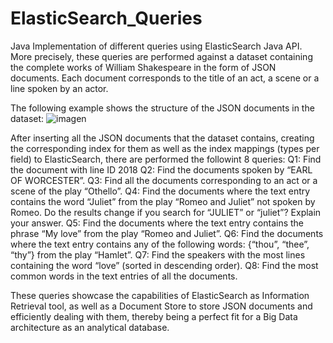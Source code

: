 # ElasticSearch_Queries
Java Implementation of different queries using ElasticSearch Java API. More precisely, these queries are performed against a dataset containing the complete works of William Shakespeare in the form of JSON documents. Each document corresponds to the title of an act, a scene or a line spoken by an actor.

The following example shows the structure of the JSON documents in the dataset:
![imagen](https://user-images.githubusercontent.com/69221572/120862677-a4bd6880-c589-11eb-9b4e-63f0b149aebb.png)

After inserting all the JSON documents that the dataset contains, creating the corresponding index for them as well as the index mappings (types per field) to ElasticSearch, there are performed the followint 8 queries:
Q1: Find the document with line ID 2018
Q2: Find the documents spoken by “EARL OF WORCESTER”.
Q3: Find all the documents corresponding to an act or a scene of the play “Othello”.
Q4: Find the documents where the text entry contains the word “Juliet” from the play “Romeo and Juliet” not spoken by Romeo. Do the results change if you search for “JULIET” or “juliet”? Explain your answer.
Q5: Find the documents where the text entry contains the phrase “My love” from the play “Romeo and Juliet”.
Q6: Find the documents where the text entry contains any of the following words: {“thou”, “thee”, “thy”} from the play “Hamlet”.
Q7: Find the speakers with the most lines containing the word “love” (sorted in descending order).
Q8: Find the most common words in the text entries of all the documents.

These queries showcase the capabilities of ElasticSearch as Information Retrieval tool, as well as a Document Store to store JSON documents and efficiently dealing with them, thereby being a perfect fit for a Big Data architecture as an analytical database.

